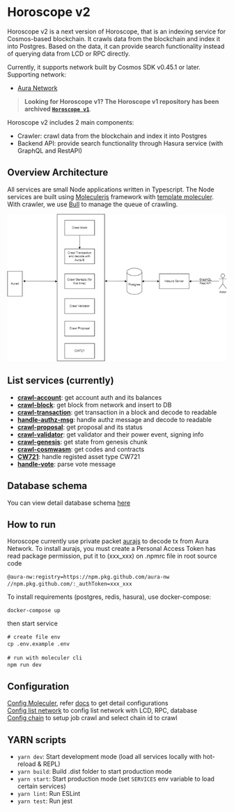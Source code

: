 # Horoscope v2

Horoscope v2 is a next version of Horoscope, that is an indexing service for Cosmos-based blockchain. It crawls data from the blockchain and index it into Postgres. Based on the data, it can provide search functionality instead of querying data from LCD or RPC directly.

Currently, it supports network built by Cosmos SDK v0.45.1 or later. Supporting network:

- [Aura Network](https://github.com/aura-nw/aura)

> **Looking for Horoscope v1? The Horoscope v1 repository has been archived [`Horoscope v1`](https://github.com/aura-nw/Horoscope)**.

Horoscope v2 includes 2 main components:

- Crawler: crawl data from the blockchain and index it into Postgres
- Backend API: provide search functionality through Hasura service (with GraphQL and RestAPI)

## Overview Architecture

All services are small Node applications written in Typescript. The Node services are built using [Moleculerjs](https://moleculer.services/) framework with [template moleculer](https://github.com/aura-nw/moleculer-ts-base).
With crawler, we use [Bull](https://github.com/OptimalBits/bull/tree/master) to manage the queue of crawling.

![image](docs/images/overview-architect.png)

## List services (currently)

- [**crawl-account**](./docs/services/crawl-account/crawl-account.md): get account auth and its balances
- [**crawl-block**](./docs/services/crawl-block/crawl-block.md): get block from network and insert to DB
- [**crawl-transaction**](./docs/services/crawl-transaction/crawl-tx.md): get transaction in a block and decode to readable
- [**handle-authz-msg**](./docs/services/crawl-transaction/handle-authz-tx-msg.md): handle authz message and decode to readable
- [**crawl-proposal**](./docs/services/crawl-proposal/crawl-proposal.md): get proposal and its status
- [**crawl-validator**](./docs/services/crawl-validator/crawl-validator.md): get validator and their power event, signing info
- [**crawl-genesis**](./docs/services/crawl-genesis/crawl-genesis.md): get state from genesis chunk
- [**crawl-cosmwasm**](./docs/services/crawl-cosmwasm/crawl-smart-contract.md): get codes and contracts
- [**CW721**](./docs/services/cw721/README.md): handle registed asset type CW721
- [**handle-vote**](./docs/services/handle-vote/handle-vote.md): parse vote message

## Database schema

You can view detail database schema [here](./docs/database_schema.md)

## How to run

Horoscope currently use private packet [aurajs](https://github.com/aura-nw/aurajs) to decode tx from Aura Network. To install aurajs, you must create a Personal Access Token has read package permission, put it to (xxx_xxx) on .npmrc file in root source code

```
@aura-nw:registry=https://npm.pkg.github.com/aura-nw
//npm.pkg.github.com/:_authToken=xxx_xxx
```

To install requirements (postgres, redis, hasura), use docker-compose:

```
docker-compose up
```

then start service

```
# create file env
cp .env.example .env

# run with moleculer cli
npm run dev
```

## Configuration

[Config Moleculer](.env.sample), refer [docs](https://moleculer.services/docs/0.14/configuration.html) to get detail configurations  
[Config list network](network.json) to config list network with LCD, RPC, database  
[Config chain](config.json) to setup job crawl and select chain id to crawl

## YARN scripts

- `yarn dev`: Start development mode (load all services locally with hot-reload & REPL)
- `yarn build`: Build .dist folder to start production mode
- `yarn start`: Start production mode (set `SERVICES` env variable to load certain services)
- `yarn lint`: Run ESLint
- `yarn test`: Run jest
